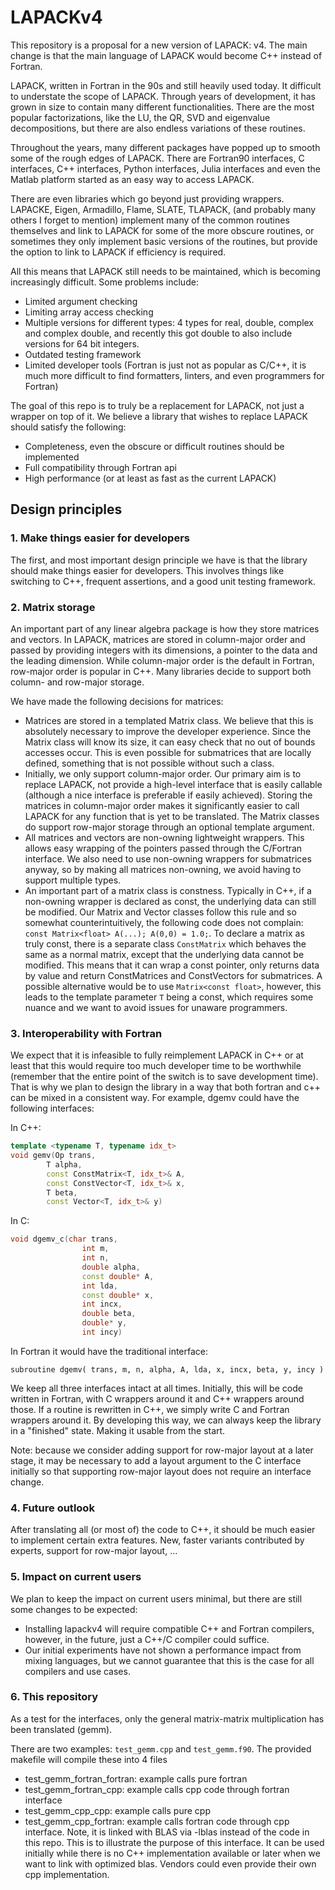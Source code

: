 # LAPACKv4

This repository is a proposal for a new version of LAPACK: v4. The main change is that the main language of LAPACK would become C++ instead of Fortran.

LAPACK, written in Fortran in the 90s and still heavily used today. It difficult to understate the scope of LAPACK. Through years of development, it has grown in size to contain many different functionalities. There are the most popular factorizations, like the LU, the QR, SVD and eigenvalue decompositions, but there are also endless variations of these routines.

Throughout the years, many different packages have popped up to smooth some of the rough edges of LAPACK. There are Fortran90 interfaces, C interfaces, C++ interfaces, Python interfaces, Julia interfaces and even the Matlab platform started as an easy way to access LAPACK.

There are even libraries which go beyond just providing wrappers. LAPACKE, Eigen, Armadillo, Flame, SLATE, TLAPACK, (and probably many others I forget to mention) implement many of the common routines themselves and link to LAPACK for some of the more obscure routines, or sometimes they only implement basic versions of the routines, but provide the option to link to LAPACK if efficiency is required.

All this means that LAPACK still needs to be maintained, which is becoming increasingly difficult. Some problems include:

- Limited argument checking
- Limiting array access checking
- Multiple versions for different types: 4 types for real, double, complex and complex double, and recently this got double to also include versions for 64 bit integers.
- Outdated testing framework
- Limited developer tools (Fortran is just not as popular as C/C++, it is much more difficult to find formatters, linters, and even programmers for Fortran)

The goal of this repo is to truly be a replacement for LAPACK, not just a wrapper on top of it. We believe a library that wishes to replace LAPACK should satisfy the following:

- Completeness, even the obscure or difficult routines should be implemented
- Full compatibility through Fortran api
- High performance (or at least as fast as the current LAPACK)

## Design principles

### 1. Make things easier for developers

The first, and most important design principle we have is that the library should make things easier for developers. This involves things like switching to C++, frequent assertions, and a good unit testing framework.

### 2. Matrix storage

An important part of any linear algebra package is how they store matrices and vectors. In LAPACK, matrices are stored in column-major order and passed by providing integers with its dimensions, a pointer to the data and the leading dimension. While column-major order is the default in Fortran, row-major order is popular in C++. Many libraries decide to support both column- and row-major storage.

We have made the following decisions for matrices:
- Matrices are stored in a templated Matrix class. We believe that this is absolutely necessary to improve the developer experience. Since the Matrix class will know its size, it can easy check that no out of bounds accesses occur. This is even possible for submatrices that are locally defined, something that is not possible without such a class.
- Initially, we only support column-major order. Our primary aim is to replace LAPACK, not provide a high-level interface that is easily callable (although a nice interface is preferable if easily achieved). Storing the matrices in column-major order makes it significantly easier to call LAPACK for any function that is yet to be translated. The Matrix classes do support row-major storage through an optional template argument.
- All matrices and vectors are non-owning lightweight wrappers. This allows easy wrapping of the pointers passed through the C/Fortran interface. We also need to use non-owning wrappers for submatrices anyway, so by making all matrices non-owning, we avoid having to support multiple types.
- An important part of a matrix class is constness. Typically in C++, if a non-owning wrapper is declared as const, the underlying data can still be modified. Our Matrix and Vector classes follow this rule and so somewhat counterintuitively, the following code does not complain: ```const Matrix<float> A(...); A(0,0) = 1.0;```. To declare a matrix as truly const, there is a separate class ```ConstMatrix``` which behaves the same as a normal matrix, except that the underlying data cannot be modified. This means that it can wrap a const pointer, only returns data by value and return ConstMatrices and ConstVectors for submatrices. A possible alternative would be to use ```Matrix<const float>```, however, this leads to the template parameter ```T``` being a const, which requires some nuance and we want to avoid issues for unaware programmers.


### 3. Interoperability with Fortran

We expect that it is infeasible to fully reimplement LAPACK in C++ or at least that this would require too much developer time to be worthwhile (remember that the entire point of the switch is to save development time). That is why we plan to design the library in a way that both fortran and c++ can be mixed in a consistent way. For example, dgemv could have the following interfaces:

In C++:
```c++
template <typename T, typename idx_t>
void gemv(Op trans,
        T alpha,
        const ConstMatrix<T, idx_t>& A,
        const ConstVector<T, idx_t>& x,
        T beta,
        const Vector<T, idx_t>& y)
```
In C:
```c++
void dgemv_c(char trans,
                int m,
                int n,
                double alpha,
                const double* A,
                int lda,
                const double* x,
                int incx,
                double beta,
                double* y,
                int incy)
```
In Fortran it would have the traditional interface:
```Fortran
subroutine dgemv( trans, m, n, alpha, A, lda, x, incx, beta, y, incy )
```

We keep all three interfaces intact at all times. Initially, this will be code written in Fortran, with C wrappers around it and C++ wrappers around those. If a routine is rewritten in C++, we simply write C and Fortran wrappers around it. By developing this way, we can always keep the library in a "finished" state. Making it usable from the start.

Note: because we consider adding support for row-major layout at a later stage, it may be necessary to add a layout argument to the C interface initially so that supporting row-major layout does not require an interface change.

### 4. Future outlook

After translating all (or most of) the code to C++, it should be much easier to implement certain extra features. New, faster variants contributed by experts, support for row-major layout, ... 

### 5. Impact on current users

We plan to keep the impact on current users minimal, but there are still some changes to be expected:

- Installing lapackv4 will require compatible C++ and Fortran compilers, however, in the future, just a C++/C compiler could suffice.
- Our initial experiments have not shown a performance impact from mixing languages, but we cannot guarantee that this is the case for all compilers and use cases.

### 6. This repository

As a test for the interfaces, only the general matrix-matrix multiplication has been translated (gemm).

There are two examples: `test_gemm.cpp` and `test_gemm.f90`. The provided makefile will compile these into 4 files
- test_gemm_fortran_fortran: example calls pure fortran
- test_gemm_fortran_cpp: example calls cpp code through fortran interface
- test_gemm_cpp_cpp: example calls pure cpp
- test_gemm_cpp_fortran: example calls fortran code through cpp interface. Note, it is linked with BLAS via -lblas instead of the code in this repo. This is to illustrate the purpose of this interface. It can be used initially while there is no C++ implementation available or later when we want to link with optimized blas. Vendors could even provide their own cpp implementation.

